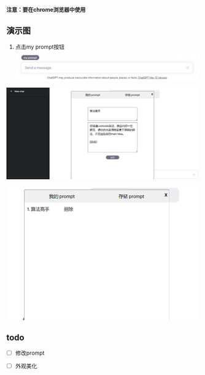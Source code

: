 **注意：要在chrome浏览器中使用**

## 演示图
1. 点击my prompt按钮
![image](./image/image1.png)

![image](image/savePrompt.png)

![image](image/promptList.png)

## todo

- [ ] 修改prompt
- [ ] 外观美化

